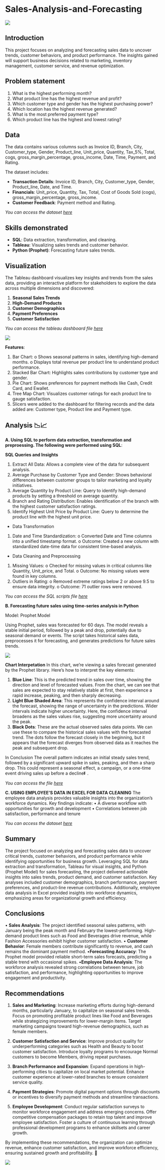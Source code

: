 # Sales-Analysis-and-Forecasting

![](Intro_image.jpg)

## Introduction

This project focuses on analyzing and forecasting sales data to uncover trends, customer behaviors, and product performance. The insights gained will support business decisions related to marketing, inventory management, customer service, and revenue optimization.

## Problem statement

1. What is the highest performing month?
2. What product line has the highest revenue and profit?
3. Which customer type and gender has the highest purchasing power?
4. Which location has the highest revenue generated?
5. What is the most preferred payment type?
6. Which product line has the highest and lowest rating?

## Data
The data contains various columns such as Invoice ID, Branch, City, Customer_type, Gender, Product_line, Unit_price, Quantity, Tax_5%, Total, cogs, gross_margin_percentage, gross_income, Date, Time, Payment, and Rating.

The dataset includes:
- **Transaction Details**: Invoice ID, Branch, City, Customer_type, Gender, Product_line, Date, and Time.
- **Financials**: Unit_price, Quantity, Tax, Total, Cost of Goods Sold (cogs), gross_margin_percentage, gross_income.
- **Customer Feedback**: Payment method and Rating.

*You can access the dataset [here](https://github.com/Isaiah-99/Sales-Analysis-and-Forecasting/blob/main/cleaned_sales_data.csv)*

## Skills demonstrated
- **SQL**: Data extraction, transformation, and cleaning.
- **Tableau**: Visualizing sales trends and customer behavior.
- **Python (Prophet)**: Forecasting future sales trends.

## Visualization

The Tableau dashboard visualizes key insights and trends from the sales data, providing an interactive platform for stakeholders to explore the data across multiple dimensions and discovered:
1. **Seasonal Sales Trends**
2. **High-Demand Products**
3. **Customer Demographics**
4. **Payment Preferences**
5. **Customer Satisfaction**

*You can access the tableau dashboard file [here](https://drive.google.com/file/d/1DhHxD4uQu_4WUkHn0kQQjy6dnULYp9nc/view?usp=drive_link)*

![](Dashboard.jpg)

**Features**:
1.	Bar Chart: 
o	Shows seasonal patterns in sales, identifying high-demand months.
o	Displays total revenue per product line to understand product performance.
2.	Stacked Bar Chart: Highlights sales contributions by customer type and gender.
3.	Pie Chart: Shows preferences for payment methods like Cash, Credit Card, and Ewallet.
4.	Tree Map Chart: Visualizes customer ratings for each product line to gauge satisfaction.
5.	Slicers were added to the dashboard for filtering records and the data added are: Customer type, Product line and Payment type.

## Analysis 📉📈

**A. Using SQL to perform data extraction, transformation and preproessing. The following were performed using SQL**:

**SQL Queries and Insights**
1.	Extract All Data: Allows a complete view of the data for subsequent analysis.
2.	Average Purchase by Customer Type and Gender: Shows behavioral differences between customer groups to tailor marketing and loyalty initiatives.
3.	Average Quantity by Product Line: Query to identify high-demand products by setting a threshold on average quantity.
4.	Branch and Rating Distribution: Enables identification of the branch with the highest customer satisfaction ratings.
5.	Identify Highest Unit Price by Product Line:	Query to determine the product line with the highest unit price.

- Data Transformation
1.	Date and Time Standardization:
o	Converted Date and Time columns into a unified timestamp format.
o	Outcome: Created a new column with standardized date-time data for consistent time-based analysis.

- Data Cleaning and Preprocessing
1.	Missing Values:
o	Checked for missing values in critical columns like Quantity, Unit_price, and Total.
o	Outcome: No missing values were found in key columns.
2.	Outliers in Rating:
o	Removed extreme ratings below 2 or above 9.5 to ensure data integrity.
o	Outcome: 71 outlier rows were removed.

*You can access the SQL scripts file [here](https://github.com/Isaiah-99/Sales-Analysis-and-Forecasting/blob/main/Sales_Analysis.sql)*


**B. Forecasting future sales using time-series analysis in Python**

Model: Prophet Model

Using Prophet, sales was forecasted for 60 days. The model reveals a stable initial period, followed by a peak and drop, potentially due to seasonal demand or events. The script takes historical sales data, preprocesses it for forecasting, and generates predictions for future sales trends.

![](Forecast_image.jpg)

**Chart Interpetation**
In this chart, we’re viewing a sales forecast generated by the Prophet library. Here’s how to interpret the key elements:
1.	**Blue Line**: This is the predicted trend in sales over time, showing the direction and level of forecasted values. From the chart, we can see that sales are expected to stay relatively stable at first, then experience a rapid increase, peaking, and then sharply decreasing.
2.	**Light Blue Shaded Area**: This represents the confidence interval around the forecast, showing the range of uncertainty in the predictions. Wider intervals indicate higher uncertainty. Here, the confidence interval broadens as the sales values rise, suggesting more uncertainty around the peak.
3.	**Black Dots**: These are the actual observed sales data points. We can use these to compare the historical sales values with the forecasted trend. The dots follow the forecast closely in the beginning, but it appears that the forecast diverges from observed data as it reaches the peak and subsequent drop.

In Conclusion
The overall pattern indicates an initial steady sales trend, followed by a significant upward spike in sales, peaking, and then a sharp drop. This could represent a seasonal effect, a campaign, or a one-time event driving sales up before a decline⏬ .

*You can access the file [here](https://github.com/Isaiah-99/Sales-Analysis-and-Forecasting/blob/main/Sales_Forecast.ipynb)*


**C. USING EMPLOYEE’S DATA IN EXCEL FOR DATA CLEANING**
The employee data analysis provides valuable insights into the organization’s workforce dynamics. Key findings indicate:
•	A diverse workflow with opportunities for growth and development
•	Correlations between job satisfaction, performance and tenure

*You can access the dataset [here](https://github.com/Isaiah-99/Sales-Analysis-and-Forecasting/blob/main/Employee_Data.xlsx)*


## Summary
The project focused on analyzing and forecasting sales data to uncover critical trends, customer behaviors, and product performance while identifying opportunities for business growth. Leveraging SQL for data extraction and transformation, Tableau for visual insights, and Python (Prophet Model) for sales forecasting, the project delivered actionable insights into sales trends, product demand, and customer satisfaction. Key analyses included customer demographics, branch performance, payment preferences, and product-line revenue contributions. Additionally, employee data analysis in Excel provided insights into workforce dynamics, emphasizing areas for organizational growth and efficiency.

## Conclusions
• **Sales Analysis**: The project identified seasonal sales patterns, with January being the peak month and February the lowest-performing. High-demand product lines such as Food and Beverages drive revenue, while Fashion Accessories exhibit higher customer satisfaction.
• **Customer Behavior**: Female members contribute significantly to revenue, and cash remains the dominant payment method.
•**Forecasting Accuracy**: The Prophet model provided reliable short-term sales forecasts, predicting a stable trend with occasional spikes.
•**Employee Data Analysis**: The workforce analysis revealed strong correlations between tenure, job satisfaction, and performance, highlighting opportunities to improve engagement and productivity.

## Recommendations
1. **Sales and Marketing**:
Increase marketing efforts during high-demand months, particularly January, to capitalize on seasonal sales trends.
Focus on promoting profitable product lines like Food and Beverages while strategizing improvements for lower-margin items.
Target marketing campaigns toward high-revenue demographics, such as female members.

2. **Customer Satisfaction and Service**:
Improve product quality for underperforming categories such as Health and Beauty to boost customer satisfaction.
Introduce loyalty programs to encourage Normal customers to become Members, driving repeat purchases.

3. **Branch Performance and Expansion**:
Expand operations in high-performing cities to capitalize on local market potential.
Enhance customer experience at lower-rated branches to ensure consistent service quality.

4. **Payment Strategies**:
Promote digital payment options through discounts or incentives to diversify payment methods and streamline transactions.

5. **Employee Development**:
Conduct regular satisfaction surveys to monitor workforce engagement and address emerging concerns.
Offer competitive compensation packages to retain top talent and improve employee satisfaction.
Foster a culture of continuous learning through professional development programs to enhance skillsets and career growth.

By implementing these recommendations, the organization can optimize revenue, enhance customer satisfaction, and improve workforce efficiency, ensuring sustained growth and profitability. 🙂

![](Thank_you_image.jpg)
